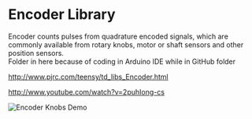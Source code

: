 # Encoder Library

Encoder counts pulses from quadrature encoded signals, which are commonly available from rotary knobs, motor or shaft sensors and other position sensors.  
Folder in here because of coding in Arduino IDE while in GitHub folder

http://www.pjrc.com/teensy/td_libs_Encoder.html

http://www.youtube.com/watch?v=2puhIong-cs

![Encoder Knobs Demo](http://www.pjrc.com/teensy/td_libs_Encoder_1.jpg)
